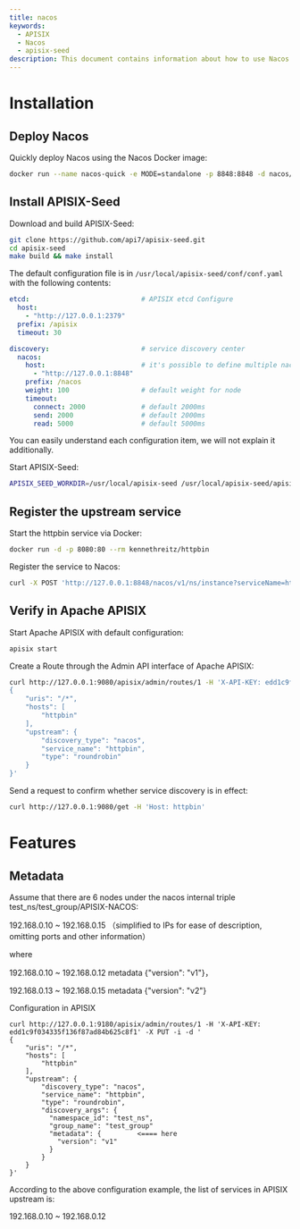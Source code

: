 ```yaml
---
title: nacos
keywords:
  - APISIX
  - Nacos
  - apisix-seed
description: This document contains information about how to use Nacos as service registry in Apache APISIX via apisix-seed.
---
```


<!--
#
# Licensed to the Apache Software Foundation (ASF) under one or more
# contributor license agreements.  See the NOTICE file distributed with
# this work for additional information regarding copyright ownership.
# The ASF licenses this file to You under the Apache License, Version 2.0
# (the "License"); you may not use this file except in compliance with
# the License.  You may obtain a copy of the License at
#
#     http://www.apache.org/licenses/LICENSE-2.0
#
# Unless required by applicable law or agreed to in writing, software
# distributed under the License is distributed on an "AS IS" BASIS,
# WITHOUT WARRANTIES OR CONDITIONS OF ANY KIND, either express or implied.
# See the License for the specific language governing permissions and
# limitations under the License.
#
-->

# Installation

## Deploy Nacos

Quickly deploy Nacos using the Nacos Docker image:
```bash
docker run --name nacos-quick -e MODE=standalone -p 8848:8848 -d nacos/nacos-server:2.0.2
```

## Install APISIX-Seed

Download and build APISIX-Seed:
```bash
git clone https://github.com/api7/apisix-seed.git
cd apisix-seed
make build && make install
```

The default configuration file is in `/usr/local/apisix-seed/conf/conf.yaml` with the following contents:
```yaml
etcd:                            # APISIX etcd Configure
  host:
    - "http://127.0.0.1:2379"
  prefix: /apisix
  timeout: 30

discovery:                       # service discovery center
  nacos:
    host:                        # it's possible to define multiple nacos hosts addresses of the same nacos cluster.
      - "http://127.0.0.1:8848"
    prefix: /nacos
    weight: 100                  # default weight for node
    timeout:
      connect: 2000              # default 2000ms
      send: 2000                 # default 2000ms
      read: 5000                 # default 5000ms
```
You can easily understand each configuration item, we will not explain it additionally.

Start APISIX-Seed:
```bash
APISIX_SEED_WORKDIR=/usr/local/apisix-seed /usr/local/apisix-seed/apisix-seed
```

## Register the upstream service

Start the httpbin service via Docker:
```bash
docker run -d -p 8080:80 --rm kennethreitz/httpbin
```

Register the service to Nacos:
```bash
curl -X POST 'http://127.0.0.1:8848/nacos/v1/ns/instance?serviceName=httpbin&ip=127.0.0.1&port=8080'
```

## Verify in Apache APISIX

Start Apache APISIX with default configuration:
```bash
apisix start
```

Create a Route through the Admin API interface of Apache APISIX:
```bash
curl http://127.0.0.1:9080/apisix/admin/routes/1 -H 'X-API-KEY: edd1c9f034335f136f87ad84b625c8f1' -X PUT -i -d '
{
    "uris": "/*",
    "hosts": [
        "httpbin"
    ],
    "upstream": {
        "discovery_type": "nacos",
        "service_name": "httpbin",
        "type": "roundrobin"
    }
}'
```

Send a request to confirm whether service discovery is in effect:
```bash
curl http://127.0.0.1:9080/get -H 'Host: httpbin'
```

# Features

## Metadata

Assume that there are 6 nodes under the nacos internal triple test_ns/test_group/APISIX-NACOS:

192.168.0.10 ~ 192.168.0.15 （simplified to IPs for ease of description, omitting ports and other information）

where

192.168.0.10 ~ 192.168.0.12 metadata {"version": "v1"}，

192.168.0.13 ~ 192.168.0.15 metadata {"version": "v2"}

Configuration in APISIX

```
curl http://127.0.0.1:9180/apisix/admin/routes/1 -H 'X-API-KEY: edd1c9f034335f136f87ad84b625c8f1' -X PUT -i -d '
{
    "uris": "/*",
    "hosts": [
        "httpbin"
    ],
    "upstream": {
        "discovery_type": "nacos",
        "service_name": "httpbin",
        "type": "roundrobin",
        "discovery_args": {
          "namespace_id": "test_ns",
          "group_name": "test_group"
          "metadata": {         <==== here
            "version": "v1"
          }
        }
    }
}'
```

According to the above configuration example, the list of services in APISIX upstream is:

192.168.0.10 ~ 192.168.0.12

